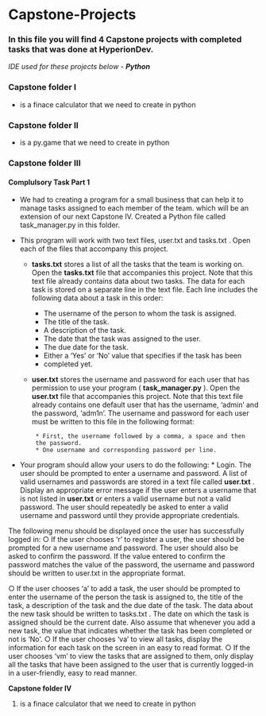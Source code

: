 # Capstone-Projects

### In this file you will find 4 Capstone projects with completed tasks that was done at HyperionDev.

_IDE used for these projects below - **Python**_

### **Capstone folder I**
* is a finace calculator that we need to create in python

### **Capstone folder II**
* is a py.game that we need to create in python

### **Capstone folder III**
#### Complulsory Task Part 1
* We had to creating a program for a small business that can
help it to manage tasks assigned to each member of the team. which will be an extension of our next Capstone IV.
Created a Python file called task_manager.py in this folder.

* This program will work with two text files, user.txt and tasks.txt . Open
each of the files that accompany this project.

    * **tasks.txt** stores a list of all the tasks that the team is working on.
      Open the **tasks.txt** file that accompanies this project. Note that this
      text file already contains data about two tasks. The data for each
      task is stored on a separate line in the text file. Each line includes
      the following data about a task in this order:

        * The username of the person to whom the task is assigned.
        *  The title of the task.
        *  A description of the task.
        *  The date that the task was assigned to the user.
        *  The due date for the task.
        *  Either a ‘Yes’ or ‘No’ value that specifies if the task has been
        *  completed yet.

     * **user.txt** stores the username and password for each user that has
      permission to use your program ( **task_manager.py** ). Open the
      **user.txt** file that accompanies this project. Note that this text file
      already contains one default user that has the username, ‘admin’
      and the password, ‘adm1n’. The username and password for each
      user must be written to this file in the following format:

            * First, the username followed by a comma, a space and then
            the password.
            * One username and corresponding password per line.
* Your program should allow your users to do the following:
         * Login. The user should be prompted to enter a username and
         password. A list of valid usernames and passwords are stored in a
         text file called **user.txt** . Display an appropriate error message if the
         user enters a username that is not listed in **user.txt** or enters a valid
         username but not a valid password. The user should repeatedly be
         asked to enter a valid username and password until they provide
         appropriate credentials.

The following menu should be displayed once the user has
successfully logged in:
○ If the user chooses ‘r’ to register a user, the user should be
prompted for a new username and password. The user should also
be asked to confirm the password. If the value entered to confirm
the password matches the value of the password, the username
and password should be written to user.txt in the appropriate
format.

○ If the user chooses ‘a’ to add a task, the user should be prompted to
enter the username of the person the task is assigned to, the title of
the task, a description of the task and the due date of the task. The
data about the new task should be written to tasks.txt . The date on
which the task is assigned should be the current date. Also assume
that whenever you add a new task, the value that indicates
whether the task has been completed or not is ‘No’.
○ If the user chooses ‘va’ to view all tasks, display the information for
each task on the screen in an easy to read format.
○ If the user chooses ‘vm’ to view the tasks that are assigned to them,
only display all the tasks that have been assigned to the user that is
currently logged-in in a user-friendly, easy to read manner.

**Capstone folder IV**
1. is a finace calculator that we need to create in python




